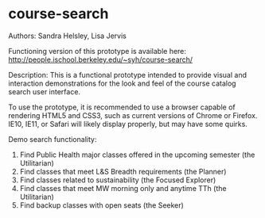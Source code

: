 course-search
=============
Authors: Sandra Helsley, Lisa Jervis

Functioning version of this prototype is available here:
http://people.ischool.berkeley.edu/~syh/course-search/

Description: This is a functional prototype intended to provide visual and interaction demonstrations for the look and feel of the course catalog search user interface.

To use the prototype, it is recommended to use a browser capable of rendering HTML5 and CSS3, such as current versions of Chrome or Firefox. IE10, IE11, or Safari will likely display properly, but may have some quirks.

Demo search functionality:
 1. Find Public Health major classes offered in the upcoming semester (the Utilitarian)
 2. Find classes that meet L&S Breadth requirements (the Planner)
 3. Find classes related to sustainability (the Focused Explorer)
 4. Find classes that meet MW morning only and anytime TTh (the Utilitarian)
 5. Find backup classes with open seats (the Seeker)